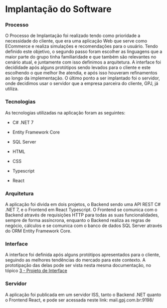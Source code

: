 # Implantação do Software

### Processo

O Processo de Implantação foi realizado tendo como prioridade a necessidade do cliente, que era uma aplicação Web que serve como ECommerce e realiza simulações e recomendações para o usuário. Tendo definido este objetivo, o segundo passo foram escolher as linguagens que a maior parte do grupo tinha familiaridade e que também são relevantes no cenário atual, e juntamente com isso definimos a arquitetura. A interface foi decididade após alguns protótipos sendo levados para o cliente e este escolhendo o que melhor lhe atendia, e após isso houveram refinamentos ao longo da implementação. O último ponto a ser implantado foi o servidor, onde decidimos usar o servidor que a empresa parceira do cliente, GPJ, já utiliza.

### Tecnologias

As tecnologias utilizadas na aplicação foram as seguintes:

- C# .NET 7
- Entity Framework Core
- SQL Server

- HTML
- CSS
- Typescript
- React

### Arquitetura

A aplicação foi divida em dois projetos, o Backend sendo uma API REST C# .NET 7, e o Frontend em React Typescript. O Frontend se comunica com o Backend através de requisições HTTP para todas as suas funcionalidades, sempre de forma assíncrona, enquanto o Backend realiza as regras de negócio, cálculos e se comunica com o banco de dados SQL Server através do ORM Entity Framework Core.

### Interface

A interface foi definida após alguns protótipos apresentados para o cliente, seguindo as melhores tendências do mercado para este contexto. A prototipação das delas pode ser vista nesta mesma documentação, no tópico [3 - Projeto de Interface](../docs/03-Projeto%20de%20Interface.md)

### Servidor

A aplicação foi publicada em um servidor ISS, tanto o Backend .NET quanto o Frontend React, e pode ser acessada neste link: mail.gpj.com.br:9198/